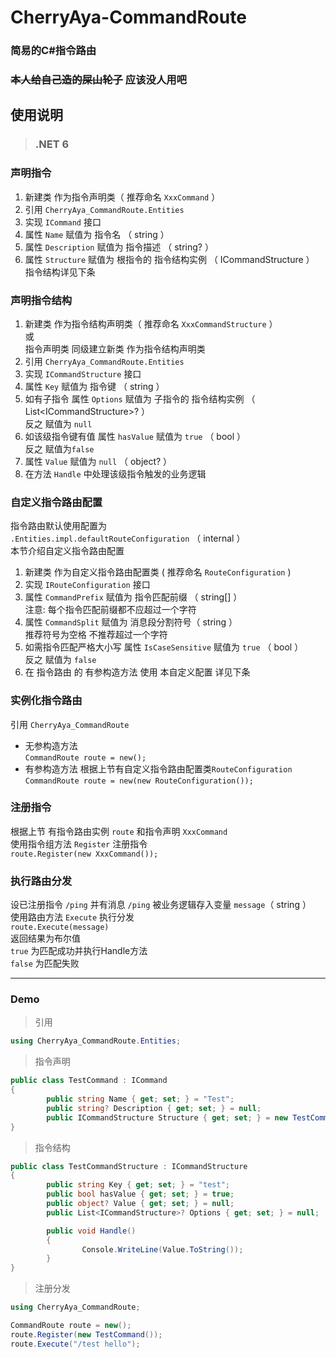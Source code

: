 # CherryAya-CommandRoute
### 简易的C#指令路由
### ~~本人给自己造的屎山轮子~~ 应该没人用吧

## 使用说明

>### .NET 6

### 声明指令
1. 新建类 作为指令声明类（ 推荐命名 `XxxCommand` ）
2. 引用 `CherryAya_CommandRoute.Entities`
3. 实现 `ICommand` 接口
4. 属性 `Name` 赋值为 指令名 （ string ）
5. 属性 `Description` 赋值为 指令描述 （ string? ）
6. 属性 `Structure` 赋值为 根指令的 指令结构实例 （ ICommandStructure ）<br> 指令结构详见下条

### 声明指令结构
1. 新建类 作为指令结构声明类（ 推荐命名 `XxxCommandStructure` ）<br> 或 <br> 指令声明类 同级建立新类 作为指令结构声明类
2. 引用 `CherryAya_CommandRoute.Entities`
3. 实现 `ICommandStructure` 接口
4. 属性 `Key` 赋值为 指令键 （ string ）
5. 如有子指令 属性 `Options` 赋值为 子指令的 指令结构实例 （ List\<ICommandStructure>\? ）<br> 反之 赋值为 `null`
6. 如该级指令键有值 属性 `hasValue` 赋值为 `true` （ bool ）<br> 反之 赋值为`false`
7. 属性 `Value` 赋值为 `null` （ object? ）
8. 在方法 `Handle` 中处理该级指令触发的业务逻辑

### 自定义指令路由配置
指令路由默认使用配置为 <br>  `.Entities.impl.defaultRouteConfiguration` （ internal ） <br> 本节介绍自定义指令路由配置
1. 新建类 作为自定义指令路由配置类 ( 推荐命名 `RouteConfiguration` )
2. 实现 `IRouteConfiguration` 接口
3. 属性 `CommandPrefix` 赋值为 指令匹配前缀 （ string[] ）<br> 注意: 每个指令匹配前缀都不应超过一个字符
4. 属性 `CommandSplit` 赋值为 消息段分割符号（ string ） <br> 推荐符号为空格 不推荐超过一个字符
5. 如需指令匹配严格大小写 属性 `IsCaseSensitive` 赋值为 `true` （ bool ）<br> 反之 赋值为 `false`
6. 在 指令路由 的 有参构造方法 使用 本自定义配置 详见下条

### 实例化指令路由
引用 `CherryAya_CommandRoute`
+ 无参构造方法 <br>
        `CommandRoute route = new();`
+ 有参构造方法 根据上节有自定义指令路由配置类`RouteConfiguration` <br>
        `CommandRoute route = new(new RouteConfiguration());`

### 注册指令
根据上节 有指令路由实例 `route` 和指令声明 `XxxCommand` <br>
使用指令组方法 `Register` 注册指令 <br>
`route.Register(new XxxCommand());`

### 执行路由分发
设已注册指令 `/ping` 并有消息 `/ping` 被业务逻辑存入变量 `message`（ string ） <br>
使用路由方法 `Execute` 执行分发 <br>
`route.Execute(message)` <br>
返回结果为布尔值 <br> `true` 为匹配成功并执行Handle方法 <br> `false` 为匹配失败

<hr>

### Demo
> 引用
````csharp
using CherryAya_CommandRoute.Entities;
````
> 指令声明
````csharp
public class TestCommand : ICommand
{
        public string Name { get; set; } = "Test";
        public string? Description { get; set; } = null;
        public ICommandStructure Structure { get; set; } = new TestCommandStructure();
}
````
> 指令结构
````csharp
public class TestCommandStructure : ICommandStructure
{
        public string Key { get; set; } = "test";
        public bool hasValue { get; set; } = true;
        public object? Value { get; set; } = null;
        public List<ICommandStructure>? Options { get; set; } = null;

        public void Handle()
        {
                Console.WriteLine(Value.ToString());
        }
}
````
> 注册分发
````csharp
using CherryAya_CommandRoute;

CommandRoute route = new();
route.Register(new TestCommand());
route.Execute("/test hello");
````